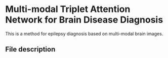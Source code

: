 # Multi-modal Triplet Attention Network for Brain Disease Diagnosis
This is a method for epilepsy diagnosis based on multi-modal brain images.
## File description
